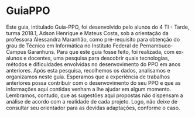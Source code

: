 # GuiaPPO

  Este guia, intitulado Guia-PPO, foi desenvolvido pelo alunos do 4 TI - Tarde, turma 2018.1, 
Adson Henrique e Mateus Costa, sob a orientação da professora Alessandra Maranhão, 
como pré-requisito para obtenção do grau de Técnico em Informática no Instituto Federal de 
Pernambuco- Campus Garanhuns.
  Para que este guia fosse feito, foi realizada, com ex-alunos e docentes, uma pesquisa para 
descobrir quais tecnologias, métodos e dificuldades envolvidas no desenvovimento do PPO em anos 
anteriores. Após esta pesquisa, recolhemos os dados, analisamos e organizamos neste guia.
Esperamos que a experiência de trabalhos anteriores possa contribuir com o desenvovimento do seu 
PPO e que as informações aqui contidas venham a lhe ajudar em algum momento. Lembramos, contudo, 
que as sugestões aqui propostas não dispensam a análise de acordo com a realidade de cada projeto. 
Logo, não deixe de consultar seu orientador para as devidas adaptações, conforme o caso.
